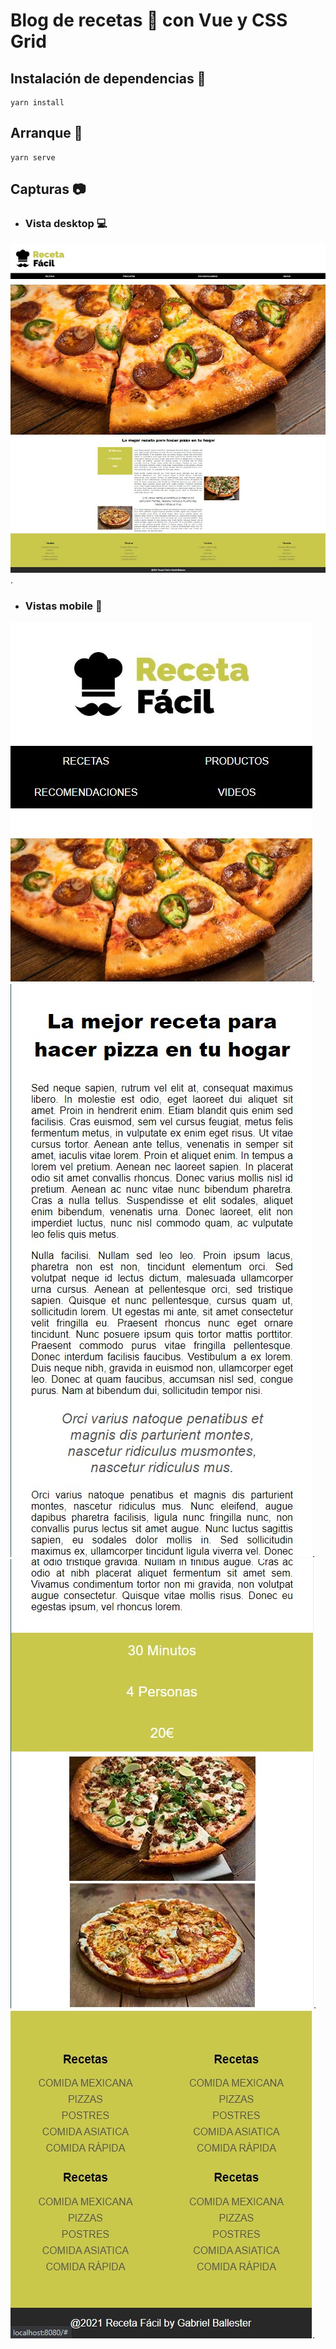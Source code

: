 # Blog de recetas 🍕 con Vue y CSS Grid 

## Instalación de dependencias 🔧
```
yarn install
```

## Arranque 🔑
```
yarn serve
```

## Capturas 📷
- ### Vista desktop 💻
![Vista desktop](screenshots/Screenshot_1.jpg).

- ### Vistas mobile 📱 
![Vista mobile](screenshots/Screenshot_2.jpg).
![Vista mobile](screenshots/Screenshot_3.jpg).
![Vista mobile](screenshots/Screenshot_4.jpg).
![Vista mobile](screenshots/Screenshot_5.jpg).
